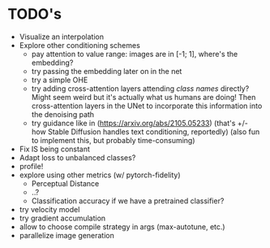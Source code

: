 # TODO's

- Visualize an interpolation
- Explore other conditioning schemes
  - pay attention to value range: images are in [-1; 1], where's the embedding?
  - try passing the embedding later on in the net
  - try a simple OHE
  - try adding cross-attention layers attending *class names* directly?
Might seem weird but it's actually what us humans are doing!
Then cross-attention layers in the UNet to incorporate this information into the denoising path
  - try guidance like in (https://arxiv.org/abs/2105.05233)
(that's +/- how Stable Diffusion handles text conditioning, reportedly)
(also fun to implement this, but probably time-consuming)
- Fix IS being constant
- Adapt loss to unbalanced classes?
- profile!
- explore using other metrics (w/ pytorch-fidelity)
  - Perceptual Distance
  - ..?
  - Classification accuracy if we have a pretrained classifier?
- try velocity model
- try gradient accumulation
- allow to choose compile strategy in args (max-autotune, etc.)
- parallelize image generation
